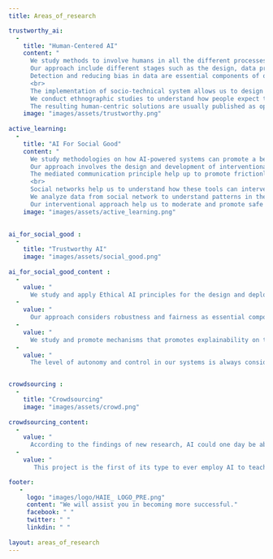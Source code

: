 ```yaml
---
title: Areas_of_research

trustworthy_ai: 
  -
    title: "Human-Centered AI"
    content: "
      We study methods to involve humans in all the different processes of the machine learning pipelines.
      Our approach include different stages such as the design, data production (collection and labeling), model training, and deployment.
      Detection and reducing bias in data are essential components of our methodology.
      <br>
      The implementation of socio-technical system allows us to design and evaluate systems with the different stakeholders.
      We conduct ethnographic studies to understand how people expect to interact with smart agents and align the solution to their expectations.
      The resulting human-centric solutions are usually published as open source tools so the community can adopt them." 
    image: "images/assets/trustworthy.png"
    
active_learning: 
  -
    title: "AI For Social Good"
    content: "
      We study methodologies on how AI-powered systems can promote a bennefit to society.
      Our approach involves the design and development of interventional tools that can interact with people within communities.
      The mediated communication principle help up to promote frictionless interactions and reduce power imbalances.
      <br>
      Social networks help us to understand how these tools can intervene in multiple contexts.
      We analyze data from social network to understand patterns in the interactions.
      Our interventional approach help us to moderate and promote safe spaces."
    image: "images/assets/active_learning.png"

  
ai_for_social_good : 
  -
    title: "Trustworthy AI"
    image: "images/assets/social_good.png"
    
ai_for_social_good_content :
  -
    value: "
      We study and apply Ethical AI principles for the design and deployment of our solutions."
  -
    value: "
      Our approach considers robustness and fairness as essential components of AI solutions."
  -
    value: "
      We study and promote mechanisms that promotes explainability on the automatic decisions."
  -
    value: "
      The level of autonomy and control in our systems is always considered as key factors."


crowdsourcing : 
  -
    title: "Crowdsourcing"
    image: "images/assets/crowd.png"
    
crowdsourcing_content:
  -
    value: "
      According to the findings of new research, AI could one day be able to instruct humans in the art of independent thought. According to the findings         of a study that was carried out by a group of academics at MIT, it is possible that AI might provide people a means by which they can learn how to         think for themselves and make judgments independently. The research included the use of an algorithm for machine learning to the process of training       a model that could be utilized to think about issues and come up with answers. The model was able to address challenges that entailed how to make a         choice, how to store data, and how to find a solution to the problem."
  -
    value: "
       This project is the first of its type to ever employ AI to teach people how to think independently for themselves. The study group thinks that this        might be a means for people to become more informed and effective in the field of decision-making, and they feel that this could be accomplished by        using artificial intelligence."

footer:
   - 
     logo: "images/logo/HAIE_ LOGO_PRE.png"
     content: "We will assist you in becoming more successful."
     facebook: " "
     twitter: " "
     linkdin: " "
 
layout: areas_of_research
---
```



